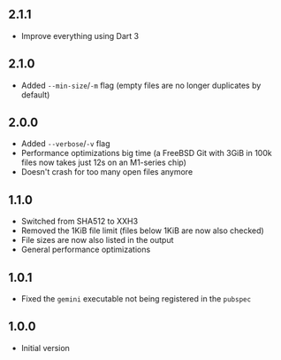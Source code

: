 ## 2.1.1

- Improve everything using Dart 3

## 2.1.0

- Added `--min-size`/`-m` flag (empty files are no longer duplicates by default)

## 2.0.0

- Added `--verbose`/`-v` flag
- Performance optimizations big time (a FreeBSD Git with 3GiB in 100k files now
  takes just 12s on an M1-series chip)
- Doesn't crash for too many open files anymore

## 1.1.0

- Switched from SHA512 to XXH3
- Removed the 1KiB file limit (files below 1KiB are now also checked)
- File sizes are now also listed in the output
- General performance optimizations

## 1.0.1

- Fixed the `gemini` executable not being registered in the `pubspec`

## 1.0.0

- Initial version
